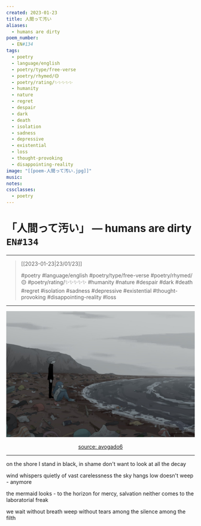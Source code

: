 ```yaml
---
created: 2023-01-23
title: 人間って汚い
aliases:
  - humans are dirty
poem_number:
  - EN#134
tags:
  - poetry
  - language/english
  - poetry/type/free-verse
  - poetry/rhymed/🟡
  - poetry/rating/✨✨✨✨✨
  - humanity
  - nature
  - regret
  - despair
  - dark
  - death
  - isolation
  - sadness
  - depressive
  - existential
  - loss
  - thought-provoking
  - disappointing-reality
image: "[[poem-人間って汚い.jpg]]"
music:
notes:
cssclasses:
  - poetry
---
```

# 「人間って汚い」 — humans are dirty `EN#134`

---

> [[2023-01-23|23/01/23]]
> 
> #poetry 
> #language/english 
> #poetry/type/free-verse 
> #poetry/rhymed/🟡 
> #poetry/rating/✨✨✨✨✨ 
> #humanity #nature #despair #dark #death #regret #isolation #sadness #depressive #existential #thought-provoking #disappointing-reality #loss 

---

![poem-人間って汚い](../!art/poem-人間って汚い.jpg)


<center class="img_caption"><a href="https://www.avogado6.com/diary2021?lightbox=dataItem-kz8enu5814" class="source-link">source: avogado6</a></center>

---

on the shore I stand
in black, in shame
don't want to look
at all the decay

wind whispers quietly
of vast carelessness
the sky hangs low
doesn't weep - anymore

the mermaid looks - to the horizon
for mercy, salvation
neither comes
to the laboratorial freak

we wait without breath
weep without tears
among the silence
among the filth
